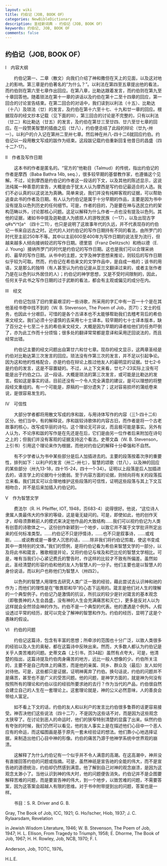 ```yaml
---
layout: wiki
title: 约伯记（JOB, BOOK OF）
categories: NewBibleDictionary
description: 圣经新词典 - 约伯记（JOB, BOOK OF）
keywords: 约伯记, JOB, BOOK OF
comments: false
---
```


## 约伯记（JOB, BOOK OF）

Ⅰ　内容大纲

　　约伯记第一、二章（散文）向我们介绍了神和撒但在天上的见面，以及这对地上的影响。第三章是约伯著名的“为什么？”。以利法在第四至五章提出他的看法，而约伯则在第六至七章作出回应。在第八章，比勒达跟着发言，而约伯则在第九至十章回答他。随着琐法在第十一章的讲话以及约伯在第十二至十四章的回应，第一回合的讨论宣告结束。在第二回合的对话中，我们读到以利法（十五）、比勒达（十八）及琐法（廿）的发言，及约伯在第十六至十七、十九和廿一章的回应。根据现存的经文抄本记载（见下面的III），第三回合的讨论是不完整的，只有以利法（廿二）和比勒达（廿五）的发言，及约伯在第廿三至廿四、廿六至廿七章的回应。在一段赞美智慧的插曲之后（廿八），约伯便总结了此段的辩论（廿九-卅一）。以利户的介入记在第卅二至卅七章。然后神在卅八-四十二6就回应约伯。约伯记以一段用散文写成的跋作为结束。这段跋记载约伯重新回复他昔日的昌盛（四十二7-17）。

Ⅱ　作者及写作日期

　　这本书的作者是匿名的。“官方的”他勒目（Talmud）的传统，指出约伯记的作者是摩西（Baba Bathra 14b, seq.），很多较早期的基督教作家，也遵循这个见解。不过，论到摩西是约伯记的作者这一段话的下文，以及其他的陈述显示，这说法纯属一种善意的宣告，大概是由于犹太人认为摩西是写约伯记最适合的人选。我们不必认真的以这说法为真确。简单来说，我们并没有纯粹客观的证据，可以帮助追查此书的作者及日期。有人认为约伯记是属于十分早期的作品，主要是因为书中没有提及以色列历史的任何细节。可是，作者的目的，乃是要在神与选民立约的架构范畴以外，讨论那核心问题。这足以解释为什么作者一点也没有提及以色列。其他的证据，诸如书中提及迦勒底人为掳掠人的游牧民族（一17），以及出现古字 q#s*i^t]a^ （四十二11），也只是说明了这故事年代的久远，并不代表现存的约伯记一书来自远古之时。近代的人对约伯记的写作日期持有不同的看法，由所罗门的时代至主前250年不等。其中以主前600至400年为写作日期的说法至为流行，但越来越多人倾向接纳较迟的写作日期。德里慈（Franz Delitzsch）和杨以德（E. J. Young）接纳所罗门的时代是约伯记的写作日期。这也是我们可以合理采纳的、最早的写作日期。从书中的主题，文字及神学思想来推论，则较后的写作日期似乎较为可取。然而，约伯记在希伯来文的文学作品中，是自成一格的；该书的用语，又是那么的独特（有人甚至认为约伯记是从亚兰文翻译过来的，或者主张作者乃是在以色列以外居住的人）；约伯记的神学思想，又是不受时间限制的，因此，任何关乎此书之写作日期的过于武断的看法，都会有主观或偏见的成分在内。

Ⅲ　经文

　　约伯记包括了旧约里最艰涩的一些诗歌，所采用的字汇中有一百一十个是在其他圣经书卷中找不到的（W. B. Stevenson, The Poem of Job，页71）；文士的任务，也因此十分艰巨。可惜的是各个古译本也不太能够帮助我们去稽考背后的希伯来文经文。我们必须十分谨慎的去采用七十士译本。较早期的七十士译本版本，缺了百分之十七至二十五的希伯来文经文，大概是因为早期的译者给他们的任务吓倒了，亦为此工作而十分烦恼；很多处的翻译常常都是意译和采用迂回说法的，而且经常出错。

　　约伯记主要的经文问题出自第廿六和廿七章。现存的经文显示，这两章圣经是约伯对比勒达第三次发言的回应。琐法没有作第三次的发言，并不足以引起争论。因为这和他的性格配合，亦是约伯在辩论上胜过他友人的最明显的证据。廿七2-6是约伯的发言，这是不容置疑的。不过，从上下文来看，廿七7-23实际上没有可能是出于约伯之口。这一段话，大概是琐法的第三次发言，或可能是比勒达的发言。假如这是事实的话，目前还没有一个令人完全满意的建议，是可以理想的将整段经文重组的。有一个可能是，原稿的一部分遗失了；这对容易损坏的蒲纸卷来说，是很容易发生的。

Ⅳ　可信性

　　大部分学者都将用散文写成的序和跋，与用诗体写作的内容（三1-四十二6）区分。他们当中，有的解释说，序和跋较诗歌体的内容古旧，而作者是将一个古老故事的核心，改写成华丽的诗句。这个理论无可非议，而且极可能是事实。另外有人认为，不论序和跋的写作是在先还是在后，它们是由另一位作者后来附加在诗句之上的；但我们并没有客观的证据支持这个看法。史蒂文森（W. B. Stevenson，上引书）引用这个理论来作为根据，而他对约伯记的解释十分牵强和不自然。

　　有不少学者认为书中某些部分是后人加插进去的。主要的段落按着次序的重要性，排列如下：以利户的发言（卅二-卅七），智慧的颂歌（廿八），以及神的回应的某些部分（卅九13-18，四十15-24，四十一1-34）。证明以上段落是后人加插进去的，语言学上的论据均十分脆弱。至于内容方面的论据，则倾向将有关的段落孤立来看。我们其实可以合理地维护这些段落的可信性，证明这些段落与其上下文互相吻合，并不是后来加插入约伯记的。

Ⅴ　作为智慧文学

　　费法尔（R. H. Pfeiffer, IOT, 1948，页683-4）说得很好。他说，“这位诗人隶属人类最伟大的作家的等级，这是毫无疑问的。可是，即使如此，他的创作天才，却毋须靠赖前人的模式来决定他作品的大致结构……我们可以视约伯记为人类有创意的诗歌体之一。这份创作新颖到一个地步，以致它并不属于文学批评所定出来的任何标准类型。……约伯记不只是抒情诗，……也不只是叙事诗，……或戏剧，……或说教或是一番使人沉思的话，……除非我们将约伯记剪裁，使这书变成其中一类特别的文体。”我们的惯例，是将约伯记看为希伯来智慧文学的一部分，以及将此书和箴言，雅歌相提并论，又将约伯记与埃及和巴比伦的智慧文学相比。可是，唯有当我们小心紧记费氏的警告时，作这样的比较才不致有所偏差。虽然如此，圣经清楚的形容约伯和他的友人为智慧人的一分子。他们主要也是以智慧人的身份说话，而以利户也称他们为智慧人（卅四2）。

　　以色列的智慧人用理性去研究人类广泛一致的经验，藉此尝试去认识神和祂的作为；而他们的理性是在“敬畏耶和华”的心态下运用的。箴言是他们对人生的理解的一个典型例子。约伯记乃是激情的抗议，所抗议的较少是针对箴言的基本观念（即敬畏神的人生会昌盛，没有神的人生会充满痛苦和灭亡），更多是反对人以为这样就会全然领会神的作为。约伯不是一个典型的代表。他的遭遇是个例外。人假设透过平常的经历，就可以完全了解神的智慧和作为。约伯的经历，显明了这是个愚昧的假设。

Ⅵ　约伯的问题

　　约伯记这篇诗，包含有丰富的思想；所牵涉的范围也十分广泛，以致人类很多的经验以及人生的奥秘，都在这篇诗中反映出来。然而，大多数人都认为约伯记是关乎人类苦难的问题。史蒂文森（上引书，页34起）虽然有点夸大，可是，他清楚的指出，这篇诗提及约伯肉身痛苦的地方，远比一般人想像的少。约伯所关注的，主要不是自己肉体上的痛苦，而是他的亲属、同乡、群众及（最后）友人如何对待他。可是，这些都只是证据，证明神离弃了约伯。换句话说，约伯的问题并不是痛苦，甚至也不是广义的受苦问题。他的问题，是神学方面的，就是神为何没有按照所有的理论和约伯以往的经验所要求祂的去行？作为当代的产品，约伯很自然会建立自己的人生在一套理论上。这套理论就是，神的公义必然意味，人的善良会带给人富足。

　　如不看上下文的话，约伯的友人和以利户的发言比约伯很多鲁莽的话更容易接受。神否决他们这些说法（四十二7），不是因为这些话不对，而是因为这些观念太狭窄了。在讨论到恶人的命运时，他们的狭窄特别清楚的显露了出来。纵然约伯有夸张的时候，我们仍然可以看见，他的友人事实上是在描述他们心目中一个恶人应有的命运，而这幅图画是基于原先一套未经验证的想法。他们靠小心地选择证据，来制造出他们心目中神的形像。约伯的痛苦乃源于他神学系统中世界观的崩溃。

　　这解释了为什么约伯记有一个似乎并不令人满意的高潮。在这高潮中，神并没有直接回答约伯的问题或指摘。可是，虽然神祇是宣告祂的全能的伟大，而不是宣告祂的道德统治，约伯却仍然感到满意。他了解到自己对神的观念崩溃，是因为这观念太渺小了。当他认识到神的伟大时，他的问题便告消失。约伯记并不是企图要解释苦难的问题，而是要宣告神的伟大，到一个地步，以致苦难的问题，不需要答案，因为这答案会超越人有限的思维。对于书中附带提到出的问题，答案也是一样。

　　书目：S. R. Driver and G. B.

Gray, The Book of Job, ICC, 1921; G. Ho/lscher, Hiob, 1937; J. C. Rylaarsdam, Revelation

in Jewish Wisdom Literature, 1946; W. B. Stevenson, The Poem of Job, 1947; H. L. Ellison, From Tragedy to Triumph, 1958; E. Dhorme, The Book of Job, 1967; H. H. Rowley, Job, NCB, 1970; F. I.

Anderson, Job, TOTC, 1976。

H.L.E.








